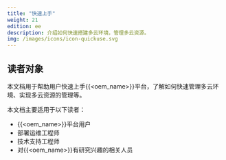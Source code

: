 ```yaml
---
title: "快速上手"
weight: 21
edition: ee
description: 介绍如何快速搭建多云环境，管理多云资源。
img: /images/icons/icon-quickuse.svg
---
```


## 读者对象

本文档用于帮助用户快速上手{{<oem_name>}}平台，了解如何快速管理多云环境、实现多云资源的管理等。

本文档主要适用于以下读者：

- {{<oem_name>}}平台用户
- 部署运维工程师
- 技术支持工程师
- 对{{<oem_name>}}有研究兴趣的相关人员
